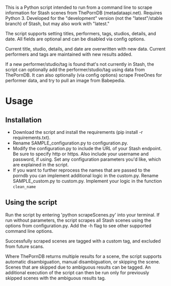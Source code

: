 This is a Python script intended to run from a command line to scrape information for Stash scenes from ThePornDB (metadataapi.net).  Requires Python 3.  Developed for the "development" version (not the "latest"/stable branch) of Stash, but may also work with "latest."

The script supports setting titles, performers, tags, studios, details, and date.  All fields are optional and can be disabled via config options.  

Current title, studio, details, and date are overwritten with new data. Current performers and tags are maintained with new results added. 

If a new performer/studio/tag is found that's not currently in Stash, the script can optionally add the performer/studio/tag using data from ThePornDB.  It can also optionally (via config options) scrape FreeOnes for performer data, and try to pull an image from Babepedia.

# Usage
## Installation
- Download the script and install the requirements (pip install -r requirements.txt).  
- Rename SAMPLE_configuration.py to configuration.py. 
- Modify the configuration.py to include the URL of your Stash endpoint.  Be sure to specify http or https.  Also include your username and password, if using.  Set any configuration parameters you'd like, which are explained in the script.  
- If you want to further reprocess the names that are passed to the porndb you can implement additional logic in the custom.py.
  Rename SAMPLE_custom.py to custom.py.
  Implement your logic in the function ``clean_name`` 

## Using the script
Run the script by entering 'python scrapeScenes.py' into your terminal.  If run without parameters, the script scrapes all Stash scenes using the options from configuration.py.  Add the -h flag to see other supported command line options.

Successfully scraped scenes are tagged with a custom tag, and excluded from future scans.  

Where ThePornDB returns multiple results for a scene, the script supports automatic disambiguation, manual disambiguation, or skipping the scene. Scenes that are skipped due to ambiguous results can be tagged.  An additional execution of the script can then be run only for previously skipped scenes with the ambiguous results tag. 
